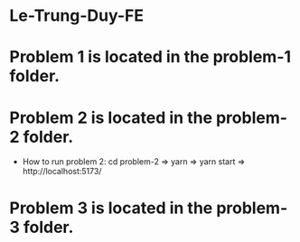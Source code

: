 # Le-Trung-Duy-FE

# Problem 1 is located in the problem-1 folder.

# Problem 2 is located in the problem-2 folder.

- How to run problem 2:
  cd problem-2 => yarn => yarn start => http://localhost:5173/

# Problem 3 is located in the problem-3 folder.
